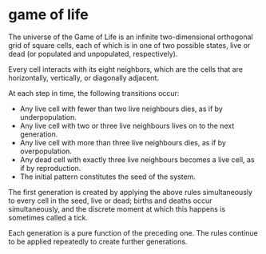 # game of life

The universe of the Game of Life is an infinite two-dimensional
orthogonal grid of square cells, each of which is in one of two possible states,
live or dead (or populated and unpopulated, respectively).

Every cell interacts with its eight neighbors,
which are the cells that are horizontally, vertically, or diagonally adjacent.

At each step in time, the following transitions occur:

- Any live cell with fewer than two live neighbours dies, as if by underpopulation.
- Any live cell with two or three live neighbours lives on to the next generation.
- Any live cell with more than three live neighbours dies, as if by overpopulation.
- Any dead cell with exactly three live neighbours becomes a live cell, as if by reproduction.
- The initial pattern constitutes the seed of the system.

The first generation is created by applying the above rules simultaneously to every cell in the seed, live or dead;
births and deaths occur simultaneously, and the discrete moment at which this happens is sometimes called a tick.

Each generation is a pure function of the preceding one.
The  rules continue to be applied repeatedly to create further generations.
